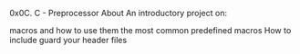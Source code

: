0x0C. C - Preprocessor
About
An introductory project on:

macros and how to use them
the most common predefined macros
How to include guard your header files
